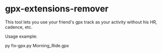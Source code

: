 # gpx-extensions-remover
This tool lets you use your friend's gpx track as your activity without his HR, cadence, etc.

Usage example:

py fix-gpx.py Morning_Ride.gpx

